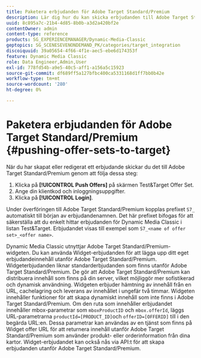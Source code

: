 ```yaml
---
title: Paketera erbjudanden för Adobe Target Standard/Premium
description: Lär dig hur du kan skicka erbjudanden till Adobe Target Standard/Premium.
uuid: 8c895a7c-21b4-4d85-8b0b-a3d2a420bf2e
contentOwner: admin
content-type: reference
products: SG_EXPERIENCEMANAGER/Dynamic-Media-Classic
geptopics: SG_SCENESEVENONDEMAND_PK/categories/target_integration
discoiquuid: 39a05654-4f66-4f1e-aec5-ebe6d174353f
feature: Dynamic Media Classic
role: Data Engineer,Admin,User
exl-id: 778fd54b-a9e5-40c5-aff1-a156a5c15923
source-git-commit: df689ff5a127bfbc400ca5331168d1ff7bb0b42e
workflow-type: tm+mt
source-wordcount: '280'
ht-degree: 0%

---
```


# Paketera erbjudanden för Adobe Target Standard/Premium {#pushing-offer-sets-to-target}

När du har skapat eller redigerat ett erbjudande skickar du det till Adobe Target Standard/Premium genom att följa dessa steg:

1. Klicka på **[!UICONTROL Push Offers]** på skärmen Test&amp;Target Offer Set.
1. Ange din klientkod och inloggningsuppgifter.
1. Klicka på **[!UICONTROL Login]**.

Under överföringen till Adobe Target Standard/Premium kopplas prefixet `S7_` automatiskt till början av erbjudandenamnen. Det här prefixet bifogas för att säkerställa att du enkelt hittar erbjudanden för Dynamic Media Classic i listan Test&amp;Target. Erbjudandet visas till exempel som `S7_<name of offer set>_<offer name>`.

Dynamic Media Classic utnyttjar Adobe Target Standard/Premium-widgeten. Du kan använda Widget-erbjudanden för att lägga upp ditt eget erbjudandeinnehåll utanför Adobe Target Standard/Premium. Widgeterbjudanden liknar standarderbjudanden som finns utanför Adobe Target Standard/Premium. De gör att Adobe Target Standard/Premium kan distribuera innehåll som finns på din server, vilket möjliggör mer sofistikerad och dynamisk användning. Widgeten erbjuder hämtning av innehåll från en URL, cachelagring och leverans av innehållet i ungefär två timmar. Widgeten innehåller funktioner för att skapa dynamiskt innehåll som inte finns i Adobe Target Standard/Premium. Om den ruta som innehåller erbjudandet innehåller mbox-parametrar som `mboxProductID` och `mbox.offerId`, läggs URL-parametrarna `productId=[PRODUCT_ID]`och `offerID=[OFFERID]` till i den begärda URL:en. Dessa parametrar kan användas av en tjänst som finns på Widget offer URL för att returnera innehåll utanför Adobe Target Standard/Premium som använder produkt- eller orderinformation från dina kartor. Widget-erbjudandet kan också nås via API:t för att skapa erbjudanden utanför Adobe Target Standard/Premium.
